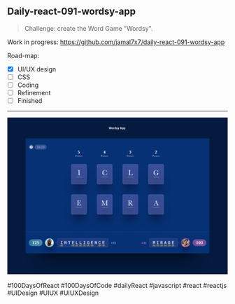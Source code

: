 ## Daily-react-091-wordsy-app

> Challenge: create  the Word Game "Wordsy".

Work in progress: https://github.com/jamal7x7/daily-react-091-wordsy-app

Road-map:

- [x] UI/UX design
- [ ] CSS
- [ ] Coding
- [ ] Refinement
- [ ] Finished

---

![Alt text](src/images/daily-react-091-wordsy-app.png?raw=true "App UI")



#100DaysOfReact #100DaysOfCode #dailyReact #javascript #react #reactjs #UIDesign #UIUX #UIUXDesign
